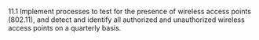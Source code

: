 11.1 Implement processes to test for the 
presence of wireless access points 
(802.11), and detect and identify all 
authorized and unauthorized wireless 
access points on a quarterly basis. 

